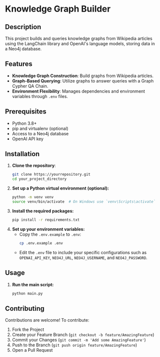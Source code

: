 # Knowledge Graph Builder

## Description
This project builds and queries knowledge graphs from Wikipedia articles using the LangChain library and OpenAI's language models, storing data in a Neo4j database.

## Features
- **Knowledge Graph Construction**: Build graphs from Wikipedia articles.
- **Graph-Based Querying**: Utilize graphs to answer queries with a Graph Cypher QA Chain.
- **Environment Flexibility**: Manages dependencies and environment variables through `.env` files.

## Prerequisites
- Python 3.8+
- pip and virtualenv (optional)
- Access to a Neo4j database
- OpenAI API key

## Installation
1. **Clone the repository**:
    ```bash
    git clone https://yourrepository.git
    cd your_project_directory
    ```
2. **Set up a Python virtual environment (optional):**
    ```bash
    python -m venv venv
    source venv/bin/activate  # On Windows use `venv\Scripts\activate`
    ```
3. **Install the required packages:**
   ```bash
   pip install -r requirements.txt
   ```
4. **Set up your environment variables:**
   - Copy the `.env.example` to `.env`:
     ```bash
     cp .env.example .env
     ```
   - Edit the `.env` file to include your specific configurations such as `OPENAI_API_KEY`, `NEO4J_URL`, `NEO4J_USERNAME`, and `NEO4J_PASSWORD`.

## Usage

1. **Run the main script:**
    ```bash
    python main.py
    ```

## Contributing

Contributions are welcome! To contribute:
1. Fork the Project
2. Create your Feature Branch (`git checkout -b feature/AmazingFeature`)
3. Commit your Changes (`git commit -m 'Add some AmazingFeature'`)
4. Push to the Branch (`git push origin feature/AmazingFeature`)
5. Open a Pull Request